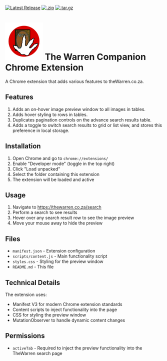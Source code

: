 [![Latest Release](https://img.shields.io/badge/Release-v1.2.2-blue.svg)](https://github.com/Manrich121/the-warren-companion/releases/latest) [![.zip](https://img.shields.io/badge/download%20v1.2.2-.zip-green)](https://github.com/Manrich121/the-warren-companion/archive/refs/tags/v1.2.2.zip) [![.tar.gz](https://img.shields.io/badge/download%20v1.2.2-.tar.gz-green)](https://github.com/Manrich121/the-warren-companion/archive/refs/tags/v1.2.2.tar.gz)

# [<img src="images/logo.svg">](#) The Warren Companion Chrome Extension

A Chrome extension that adds various features to theWarren.co.za.

## Features

1. Adds an on-hover image preview window to all images in tables.
2. Adds hover styling to rows in tables.
3. Duplicates pagination controls on the advance search results table.
4. Adds a toggle to switch search results to grid or list view, and stores this preference in local storage.

## Installation

1. Open Chrome and go to `chrome://extensions/`
2. Enable "Developer mode" (toggle in the top right)
3. Click "Load unpacked"
4. Select the folder containing this extension
5. The extension will be loaded and active

## Usage

1. Navigate to https://thewarren.co.za/search
2. Perform a search to see results
3. Hover over any search result row to see the image preview
4. Move your mouse away to hide the preview

## Files

- `manifest.json` - Extension configuration
- `scripts/content.js` - Main functionality script
- `styles.css` - Styling for the preview window
- `README.md` - This file

## Technical Details

The extension uses:
- Manifest V3 for modern Chrome extension standards
- Content scripts to inject functionality into the page
- CSS for styling the preview window
- MutationObserver to handle dynamic content changes

## Permissions

- `activeTab` - Required to inject the preview functionality into the TheWarren search page
